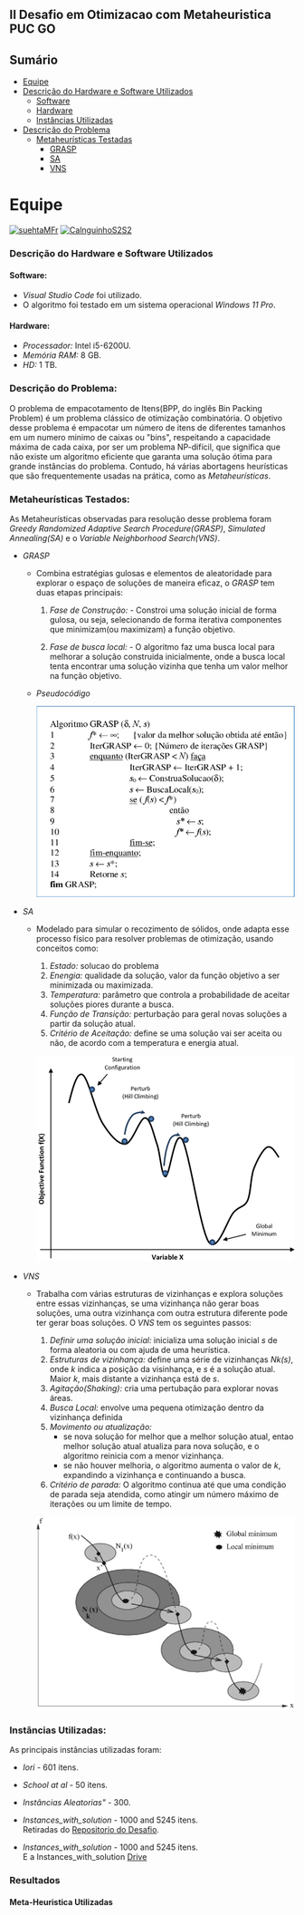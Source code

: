 ## II Desafio em Otimizacao com Metaheuristica PUC GO
## Sumário
- [Equipe](#equipe)
- [Descrição do Hardware e Software Utilizados](#descrição-do-hardware-e-software-utilizados)
  - [Software](#software)
  - [Hardware](#hardware)
  - [Instâncias Utilizadas](#instancias-utilizadas)
- [Descrição do Problema](#descricao-do-problema)
  - [Metaheurísticas Testadas](#metaheuristicas-testadas)
    - [GRASP](#grasp)
    - [SA](#sa)
    - [VNS](#vns)

# Equipe
[![suehtaMFr](https://avatars.githubusercontent.com/u/104003912?size=100)](https://github.com/suehtaMFr)
[![CalnguinhoS2S2](https://avatars.githubusercontent.com/u/126282504?size=100)](https://github.com/CalnguinhoS2S2)

### Descrição do Hardware e Software Utilizados
#### Software:
- *Visual Studio Code* foi utilizado.
- O algoritmo foi testado em um sistema operacional *Windows 11 Pro*.

#### Hardware:
- *Processador:* Intel i5-6200U.
- *Memória RAM:* 8 GB.
- *HD:* 1 TB.

### Descrição do Problema:
O problema de empacotamento de Itens(BPP, do inglês Bin Packing Problem) é um problema clássico de otimização combinatória. O objetivo desse problema é empacotar um número de itens de diferentes tamanhos em um numero minimo de caixas ou "bins", respeitando a capacidade máxima de cada caixa, por ser um problema NP-difícil, que significa que não existe um algoritmo eficiente que garanta uma solução ótima para grande instâncias do problema. Contudo, há várias abortagens heurísticas que são frequentemente usadas na prática, como as *Metaheurísticas*.

### Metaheurísticas Testados:
As Metaheurísticas observadas para resolução desse problema foram *Greedy Randomized Adaptive Search Procedure(GRASP)*, *Simulated Annealing(SA)* e o *Variable Neighborhood Search(VNS)*.

  - *GRASP* 
    - Combina estratégias gulosas e elementos de aleatoridade para explorar o espaço de soluções de maneira eficaz, o *GRASP* tem duas etapas principais:
        1. *Fase de Construção:*
          -  Constroi uma solução inicial de forma gulosa, ou seja, selecionando de forma iterativa componentes que minimizam(ou maximizam) a função objetivo.
        
        2. *Fase de busca local:*
          - O algoritmo faz uma busca local para melhorar a solução construida inicialmente, onde a busca local tenta encontrar uma solução vizinha que tenha um valor melhor na função objetivo.
    - *Pseudocódigo*

      ![grasp](https://github.com/CalnguinhoS2S2/II-Desafio-em-Otimizacao-com-Metaheuristica-PUC-GO/blob/main/imagens/GRASPP.png)

  - *SA* 
    - Modelado para simular o recozimento de sólidos, onde adapta esse processo físico para resolver problemas de otimização, usando conceitos como:

      1. *Estado:* solucao do problema
      2. *Enengia:* qualidade da solução, valor da função objetivo a ser minimizada ou maximizada.
      3. *Temperatura:* parâmetro que controla a probabilidade de aceitar soluções piores durante a busca.
      4. *Função de Transição:* perturbação para geral novas soluções a partir da solução atual.
      5. *Critério de Aceitação:* define se uma solução vai ser aceita ou não, de acordo com a temperatura e energia atual.

      ![SA](https://github.com/CalnguinhoS2S2/II-Desafio-em-Otimizacao-com-Metaheuristica-PUC-GO/blob/main/imagens/SAA.png)

  - *VNS*
    - Trabalha com várias estruturas de vizinhanças e explora soluções entre essas vizinhanças, se uma vizinhança não gerar boas soluções, uma outra vizinhança com outra estrutura diferente pode ter gerar boas soluções. O *VNS* tem os seguintes passos:

      1. *Definir uma solução inicial:* inicializa uma solução inicial *s* de forma aleatoria ou com ajuda de uma heurística.
      2. *Estruturas de vizinhança:* define uma série de vizinhanças *Nk(s)*, onde *k* indica a posição da visinhança, e *s* é a solução atual. Maior *k*, mais distante a vizinhança está de *s*.
      3. *Agitação(Shaking):* cria uma pertubação para explorar novas áreas.
      4. *Busca Local:* envolve uma pequena otimização dentro da vizinhança definida
      5. *Movimento ou atualização:*
          - se nova solução for melhor que a melhor solução atual, entao melhor solução atual atualiza para nova solução, e o algoritmo reinicia com a menor vizinhança.
          - se não houver melhoria, o algoritmo aumenta o valor de *k*, expandindo a vizinhança e continuando a busca.
      6. *Critério de parada:* O algoritmo continua até que uma condição de parada seja atendida, como atingir um número máximo de iterações ou um limite de tempo.

      ![VNS](https://github.com/CalnguinhoS2S2/II-Desafio-em-Otimizacao-com-Metaheuristica-PUC-GO/blob/main/imagens/vnss.png)

### Instâncias Utilizadas:
As principais instâncias utilizadas foram:
- *Iori* - 601 itens.
- *School at al* - 50 itens.
- *Instâncias Aleatorias"* - 300.
- *Instances_with_solution* - 1000 and 5245 itens.                                                    
Retiradas do [Repositorio do Desafio](https://drive.google.com/drive/folders/1qelSSRXSk_9MVkEyxTo1Ag3Zj1vdffcH).

- *Instances_with_solution* - 1000 and 5245 itens.    
E a Instances_with_solution [Drive](https://drive.google.com/file/d/118M0_fHnSQqAShxjJ72aGq_yhZsHwvlr/view?usp=sharing)


### Resultados 

#### Meta-Heuristica Utilizadas
	

